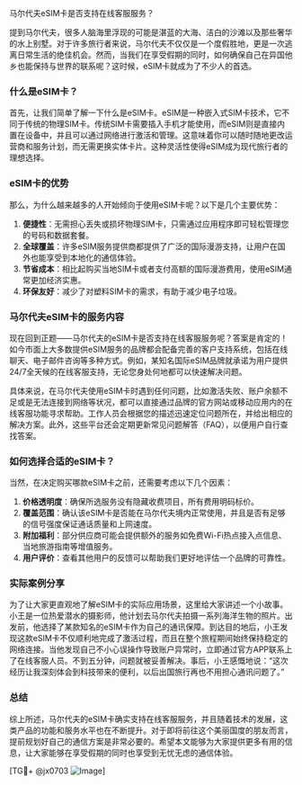 马尔代夫eSIM卡是否支持在线客服服务？

提到马尔代夫，很多人脑海里浮现的可能是湛蓝的大海、洁白的沙滩以及那些奢华的水上别墅。对于许多旅行者来说，马尔代夫不仅仅是一个度假胜地，更是一次逃离日常生活的绝佳机会。然而，当我们在享受假期的同时，如何确保自己在异国他乡也能保持与世界的联系呢？这时候，eSIM卡就成为了不少人的首选。

### 什么是eSIM卡？

首先，让我们简单了解一下什么是eSIM卡。eSIM是一种嵌入式SIM卡技术，它不同于传统的物理SIM卡。传统SIM卡需要插入手机才能使用，而eSIM则是直接内置在设备中，并且可以通过网络进行激活和管理。这意味着你可以随时随地更改运营商和服务计划，而无需更换实体卡片。这种灵活性使得eSIM成为现代旅行者的理想选择。

### eSIM卡的优势

那么，为什么越来越多的人开始倾向于使用eSIM卡呢？以下是几个主要优势：

1. **便捷性**：无需担心丢失或损坏物理SIM卡，只需通过应用程序即可轻松管理您的号码和数据套餐。
2. **全球覆盖**：许多eSIM服务提供商都提供了广泛的国际漫游支持，让用户在国外也能享受到本地化的通信体验。
3. **节省成本**：相比起购买当地SIM卡或者支付高额的国际漫游费用，使用eSIM通常更加经济实惠。
4. **环保友好**：减少了对塑料SIM卡的需求，有助于减少电子垃圾。

### 马尔代夫eSIM卡的服务内容

现在回到正题——马尔代夫的eSIM卡是否支持在线客服服务呢？答案是肯定的！如今市面上大多数提供eSIM服务的品牌都会配备完善的客户支持系统，包括在线聊天、电子邮件咨询等多种方式。例如，某知名国际eSIM品牌就承诺为用户提供24/7全天候的在线客服支持，无论您身处何地都可以快速解决问题。

具体来说，在马尔代夫使用eSIM卡时遇到任何问题，比如激活失败、账户余额不足或是无法连接到网络等状况，都可以直接通过品牌的官方网站或移动应用内的在线客服功能寻求帮助。工作人员会根据您的描述迅速定位问题所在，并给出相应的解决方案。此外，这些平台还会定期更新常见问题解答（FAQ），以便用户自行查找答案。

### 如何选择合适的eSIM卡？

当然，在决定购买哪款eSIM卡之前，还需要考虑以下几个因素：

1. **价格透明度**：确保所选服务没有隐藏收费项目，所有费用明码标价。
2. **覆盖范围**：确认该eSIM卡是否能在马尔代夫境内正常使用，并且是否有足够的信号强度保证通话质量和上网速度。
3. **附加福利**：部分供应商可能会提供额外的服务如免费Wi-Fi热点接入点信息、当地旅游指南等增值服务。
4. **用户评价**：查看其他用户的反馈可以帮助我们更好地评估一个品牌的可靠性。

### 实际案例分享

为了让大家更直观地了解eSIM卡的实际应用场景，这里给大家讲述一个小故事。小王是一位热爱潜水的摄影师，他计划去马尔代夫拍摄一系列海洋生物的照片。出发前，他选择了某款知名的eSIM卡作为自己的通讯保障。到达目的地后，小王发现这款eSIM卡不仅顺利地完成了激活过程，而且在整个旅程期间始终保持稳定的网络连接。当他发现自己不小心误操作导致账户异常时，立即通过官方APP联系上了在线客服人员。不到五分钟，问题就被妥善解决。事后，小王感慨地说：“这次经历让我深刻体会到科技带来的便利，以后出国旅行再也不用担心通讯问题了。”

### 总结

综上所述，马尔代夫的eSIM卡确实支持在线客服服务，并且随着技术的发展，这类产品的功能和服务水平也在不断提升。对于即将前往这个美丽国度的朋友而言，提前规划好自己的通信方案是非常必要的。希望本文能够为大家提供更多有用的信息，让大家能够在享受假期的同时也享受到无忧无虑的通信体验。

[TG💪+ @jx0703 ![Image](https://github.com/user-attachments/assets/dbca1d08-cadb-493c-b0ec-ad6f7a83f270)]
